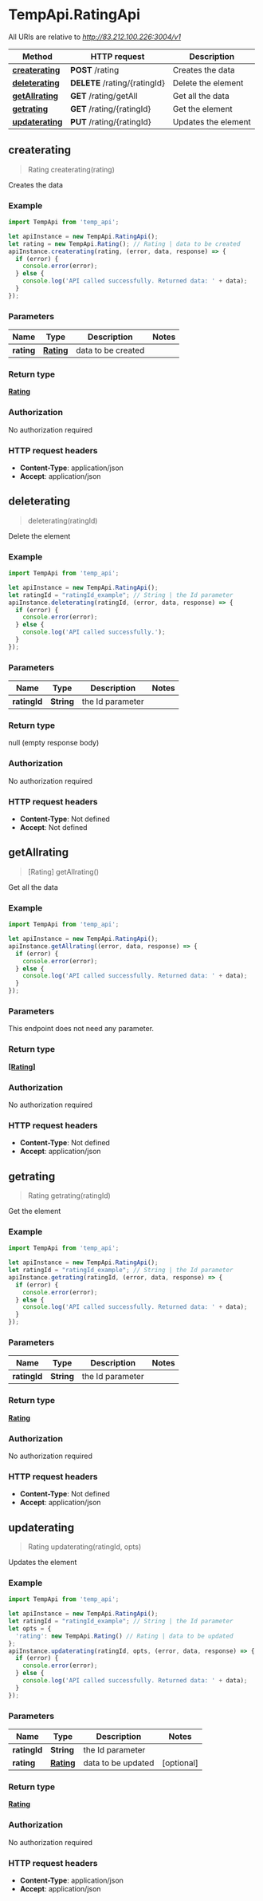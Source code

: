# TempApi.RatingApi

All URIs are relative to *http://83.212.100.226:3004/v1*

Method | HTTP request | Description
------------- | ------------- | -------------
[**createrating**](RatingApi.md#createrating) | **POST** /rating | Creates the data
[**deleterating**](RatingApi.md#deleterating) | **DELETE** /rating/{ratingId} | Delete the element
[**getAllrating**](RatingApi.md#getAllrating) | **GET** /rating/getAll | Get all the data
[**getrating**](RatingApi.md#getrating) | **GET** /rating/{ratingId} | Get the element
[**updaterating**](RatingApi.md#updaterating) | **PUT** /rating/{ratingId} | Updates the element



## createrating

> Rating createrating(rating)

Creates the data

### Example

```javascript
import TempApi from 'temp_api';

let apiInstance = new TempApi.RatingApi();
let rating = new TempApi.Rating(); // Rating | data to be created
apiInstance.createrating(rating, (error, data, response) => {
  if (error) {
    console.error(error);
  } else {
    console.log('API called successfully. Returned data: ' + data);
  }
});
```

### Parameters


Name | Type | Description  | Notes
------------- | ------------- | ------------- | -------------
 **rating** | [**Rating**](Rating.md)| data to be created | 

### Return type

[**Rating**](Rating.md)

### Authorization

No authorization required

### HTTP request headers

- **Content-Type**: application/json
- **Accept**: application/json


## deleterating

> deleterating(ratingId)

Delete the element

### Example

```javascript
import TempApi from 'temp_api';

let apiInstance = new TempApi.RatingApi();
let ratingId = "ratingId_example"; // String | the Id parameter
apiInstance.deleterating(ratingId, (error, data, response) => {
  if (error) {
    console.error(error);
  } else {
    console.log('API called successfully.');
  }
});
```

### Parameters


Name | Type | Description  | Notes
------------- | ------------- | ------------- | -------------
 **ratingId** | **String**| the Id parameter | 

### Return type

null (empty response body)

### Authorization

No authorization required

### HTTP request headers

- **Content-Type**: Not defined
- **Accept**: Not defined


## getAllrating

> [Rating] getAllrating()

Get all the data

### Example

```javascript
import TempApi from 'temp_api';

let apiInstance = new TempApi.RatingApi();
apiInstance.getAllrating((error, data, response) => {
  if (error) {
    console.error(error);
  } else {
    console.log('API called successfully. Returned data: ' + data);
  }
});
```

### Parameters

This endpoint does not need any parameter.

### Return type

[**[Rating]**](Rating.md)

### Authorization

No authorization required

### HTTP request headers

- **Content-Type**: Not defined
- **Accept**: application/json


## getrating

> Rating getrating(ratingId)

Get the element

### Example

```javascript
import TempApi from 'temp_api';

let apiInstance = new TempApi.RatingApi();
let ratingId = "ratingId_example"; // String | the Id parameter
apiInstance.getrating(ratingId, (error, data, response) => {
  if (error) {
    console.error(error);
  } else {
    console.log('API called successfully. Returned data: ' + data);
  }
});
```

### Parameters


Name | Type | Description  | Notes
------------- | ------------- | ------------- | -------------
 **ratingId** | **String**| the Id parameter | 

### Return type

[**Rating**](Rating.md)

### Authorization

No authorization required

### HTTP request headers

- **Content-Type**: Not defined
- **Accept**: application/json


## updaterating

> Rating updaterating(ratingId, opts)

Updates the element

### Example

```javascript
import TempApi from 'temp_api';

let apiInstance = new TempApi.RatingApi();
let ratingId = "ratingId_example"; // String | the Id parameter
let opts = {
  'rating': new TempApi.Rating() // Rating | data to be updated
};
apiInstance.updaterating(ratingId, opts, (error, data, response) => {
  if (error) {
    console.error(error);
  } else {
    console.log('API called successfully. Returned data: ' + data);
  }
});
```

### Parameters


Name | Type | Description  | Notes
------------- | ------------- | ------------- | -------------
 **ratingId** | **String**| the Id parameter | 
 **rating** | [**Rating**](Rating.md)| data to be updated | [optional] 

### Return type

[**Rating**](Rating.md)

### Authorization

No authorization required

### HTTP request headers

- **Content-Type**: application/json
- **Accept**: application/json

